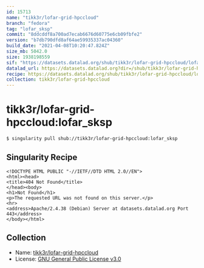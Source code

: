 ```yaml
---
id: 15713
name: "tikk3r/lofar-grid-hpccloud"
branch: "fedora"
tag: "lofar_sksp"
commit: "8ddcddf8a700ad7ecab6676d60775e6cb09fbfe2"
version: "b7db790dfd8af64ae59935337ac04360"
build_date: "2021-04-08T10:20:47.824Z"
size_mb: 5042.0
size: 1938198559
sif: "https://datasets.datalad.org/shub/tikk3r/lofar-grid-hpccloud/lofar_sksp/2021-04-08-8ddcddf8-b7db790d/b7db790dfd8af64ae59935337ac04360.sif"
datalad_url: https://datasets.datalad.org?dir=/shub/tikk3r/lofar-grid-hpccloud/lofar_sksp/2021-04-08-8ddcddf8-b7db790d/
recipe: https://datasets.datalad.org/shub/tikk3r/lofar-grid-hpccloud/lofar_sksp/2021-04-08-8ddcddf8-b7db790d/Singularity
collection: tikk3r/lofar-grid-hpccloud
---
```


# tikk3r/lofar-grid-hpccloud:lofar_sksp

```bash
$ singularity pull shub://tikk3r/lofar-grid-hpccloud:lofar_sksp
```

## Singularity Recipe

```singularity
<!DOCTYPE HTML PUBLIC "-//IETF//DTD HTML 2.0//EN">
<html><head>
<title>404 Not Found</title>
</head><body>
<h1>Not Found</h1>
<p>The requested URL was not found on this server.</p>
<hr>
<address>Apache/2.4.38 (Debian) Server at datasets.datalad.org Port 443</address>
</body></html>
```

## Collection

 - Name: [tikk3r/lofar-grid-hpccloud](https://github.com/tikk3r/lofar-grid-hpccloud)
 - License: [GNU General Public License v3.0](https://api.github.com/licenses/gpl-3.0)


